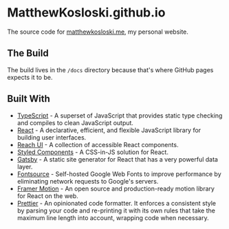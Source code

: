 # MatthewKosloski.github.io

The source code for [matthewkosloski.me](https://matthewkosloski.me/), my personal website.

## The Build

The build lives in the `/docs` directory because that's where GitHub pages expects it to be.

## Built With

- [TypeScript](https://github.com/microsoft/TypeScript) - A superset of JavaScript that provides static type checking and compiles to clean JavaScript output.
- [React](https://github.com/facebook/react) -  A declarative, efficient, and flexible JavaScript library for building user interfaces.
- [Reach UI](https://github.com/reach/reach-ui) - A collection of accessible React components.
- [Styled Components](https://github.com/styled-components/styled-components) - A CSS-in-JS solution for React.
- [Gatsby](https://github.com/gatsbyjs/gatsby) - A static site generator for React that has a very powerful data layer.
- [Fontsource](https://github.com/fontsource/fontsource) - Self-hosted Google Web Fonts to improve performance by eliminating network requests to Google's servers.
- [Framer Motion](https://github.com/framer/motion) - An open source and production-ready motion library for React on the web.
- [Prettier](https://github.com/prettier/prettier) - An opinionated code formatter. It enforces a consistent style by parsing your code and re-printing it with its own rules that take the maximum line length into account, wrapping code when necessary.
